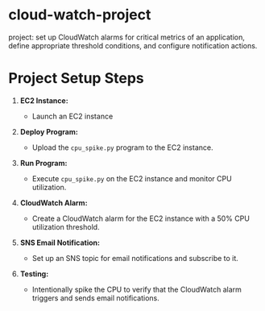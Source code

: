 # cloud-watch-project
project:  set up CloudWatch alarms for critical metrics of an application, define appropriate threshold conditions, and configure notification actions.
# Project Setup Steps

1. **EC2 Instance:**
   - Launch an EC2 instance 
2. **Deploy Program:**
   - Upload the `cpu_spike.py` program to the EC2 instance.

3. **Run Program:**
   - Execute `cpu_spike.py` on the EC2 instance and monitor CPU utilization.

4. **CloudWatch Alarm:**
   - Create a CloudWatch alarm for the EC2 instance with a 50% CPU utilization threshold.

5. **SNS Email Notification:**
   - Set up an SNS topic for email notifications and subscribe to it.

6. **Testing:**
   - Intentionally spike the CPU to verify that the CloudWatch alarm triggers and sends email notifications.

